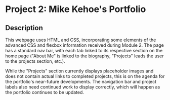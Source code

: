 # Project 2: Mike Kehoe's Portfolio

## Description

This webpage uses HTML and CSS, incorporating some elements of the advanced CSS and flexbox information received during Module 2. The page has a standard nav bar, with each tab linked to its respective section on the home page ("About Me" is linked to the biography, "Projects" leads the user to the projects section, etc.).

While the "Projects" section currently displays placeholder images and does not contain actual links to completed projects, this is on the agenda for the portfolio's near-future developments. The navigation bar and project labels also need continued work to display correctly, which will happen as the portfolio continues to be updated.